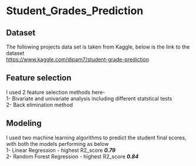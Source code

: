 # **Student_Grades_Prediction**

## **Dataset**
The following projects data set is taken from Kaggle, below is the link to the dataset \
https://www.kaggle.com/dipam7/student-grade-prediction

## **Feature selection**
I used 2 feature selection methods here- \
1- Bivariate and univariate analysis including different statstical tests \
2- Back elimination method

## **Modeling**
I used two machine learning algorithms to predict the student final scores, with both the models performing as below \
1- Linear Regression - highest R2_score ***0.79*** \
2- Random Forest Regression - highest R2_score ***0.84***


